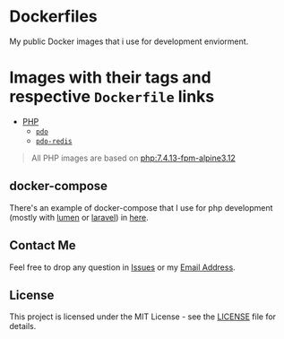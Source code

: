 # Dockerfiles
My public Docker images that i use for development enviorment.  

# Images with their tags and respective `Dockerfile` links
-   [PHP](https://hub.docker.com/r/ahbanavi/php)
    -   [`pdo`](https://github.com/ahbanavi/Dockerfiles/blob/main/PHP/pdo/Dockerfile)
    -   [`pdo-redis`](https://github.com/ahbanavi/Dockerfiles/blob/main/PHP/pdo-redis/Dockerfile)

> All PHP images are based on [php:7.4.13-fpm-alpine3.12](https://github.com/docker-library/php/blob/0274f58b8dcf68a23d8fd77101d2d4c74d38fc65/7.4/alpine3.12/fpm/Dockerfile)
## docker-compose
There's an example of docker-compose that I use for php development (mostly with [lumen](https://lumen.laravel.com/) or [laravel](http://laravel.com/)) in [here](https://github.com/ahbanavi/Dockerfiles/blob/main/PHP/docker-compose.yml).  

## Contact Me
Feel free to drop any question in [Issues](https://github.com/ahbanavi/Dockerfiles/issues) or my [Email Address](mailto:ahbanavi@gmail.com).  

## License
This project is licensed under the MIT License - see the [LICENSE](https://github.com/ahbanavi/Dockerfiles/blob/main/LICENSE) file for details.